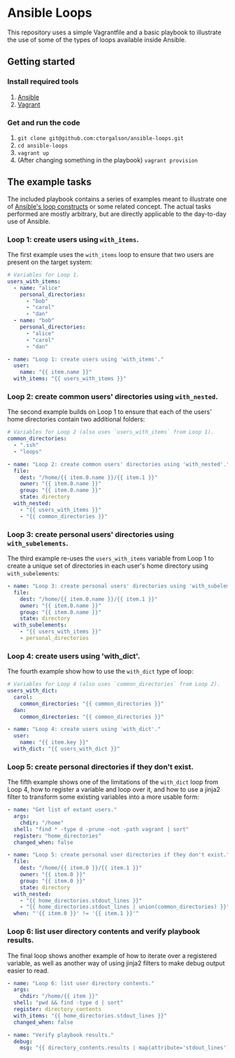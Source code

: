 # Ansible Loops

This repository uses a simple Vagrantfile and a basic playbook to
illustrate the use of some of the types of loops available inside Ansible.

## Getting started

### Install required tools

1. [Ansible](http://docs.ansible.com/ansible/intro_installation.html)
2. [Vagrant](https://www.vagrantup.com/downloads.html)

### Get and run the code

1. `git clone git@github.com:ctorgalson/ansible-loops.git`
2. `cd ansible-loops`
3. `vagrant up`
4. (After changing something in the playbook) `vagrant provision`

## The example tasks

The included playbook contains a series of examples meant to illustrate
one of [Ansible's loop constructs](http://docs.ansible.com/ansible/playbooks_loops.html)
or some related concept. The actual tasks performed are mostly arbitrary, but
are directly applicable to the day-to-day use of Ansible.

### Loop 1: create users using `with_items`.

The first example uses the `with_items` loop to ensure that two users are
present on the target system:

```yaml
# Variables for Loop 1.
users_with_items:
  - name: "alice"
    personal_directories:
      - "bob"
      - "carol"
      - "dan"
  - name: "bob"
    personal_directories:
      - "alice"
      - "carol"
      - "dan"
```

```yaml
- name: "Loop 1: create users using 'with_items'."
  user:
    name: "{{ item.name }}"
  with_items: "{{ users_with_items }}"
```

### Loop 2: create common users' directories using `with_nested`.

The second example builds on Loop 1 to ensure that each of the users' home
directories contain two additional folders:

```yaml
# Variables for Loop 2 (also uses `users_with_items` from Loop 1).
common_directories:
  - ".ssh"
  - "loops"
```

```yaml
- name: "Loop 2: create common users' directories using 'with_nested'."
  file:
    dest: "/home/{{ item.0.name }}/{{ item.1 }}"
    owner: "{{ item.0.name }}"
    group: "{{ item.0.name }}"
    state: directory
  with_nested:
    - "{{ users_with_items }}"
    - "{{ common_directories }}"
```

### Loop 3: create personal users' directories using `with_subelements`.

The third example re-uses the `users_with_items` variable from Loop 1 to
create a unique set of directories in each user's home directory using
`with_subelements`:

```yaml
- name: "Loop 3: create personal users' directories using 'with_subelements'."
  file:
    dest: "/home/{{ item.0.name }}/{{ item.1 }}"
    owner: "{{ item.0.name }}"
    group: "{{ item.0.name }}"
    state: directory
  with_subelements:
    - "{{ users_with_items }}"
    - personal_directories
```

### Loop 4: create users using 'with_dict'.

The fourth example show how to use the `with_dict` type of loop:

```yaml
# Variables for Loop 4 (also uses `common_directories` from Loop 2).
users_with_dict:
  carol:
    common_directories: "{{ common_directories }}"
  dan:
    common_directories: "{{ common_directories }}"
```

```yaml
- name: "Loop 4: create users using 'with_dict'."
  user:
    name: "{{ item.key }}"
  with_dict: "{{ users_with_dict }}"
```

### Loop 5: create personal directories if they don't exist.

The fifth example shows one of the limitations of the `with_dict` loop
from Loop 4, how to register a variable and loop over it, and how to use
a jinja2 filter to transform some existing variables into a more usable
form:

```yaml
- name: "Get list of extant users."
  args:
    chdir: "/home"
  shell: "find * -type d -prune -not -path vagrant | sort"
  register: "home_directories"
  changed_when: false

- name: "Loop 5: create personal user directories if they don't exist."
  file:
    dest: "/home/{{ item.0 }}/{{ item.1 }}"
    owner: "{{ item.0 }}"
    group: "{{ item.0 }}"
    state: directory
  with_nested:
    - "{{ home_directories.stdout_lines }}"
    - "{{ home_directories.stdout_lines | union(common_directories) }}"
  when: "'{{ item.0 }}' != '{{ item.1 }}'"
```

### Loop 6: list user directory contents and verify playbook results.

The final loop shows another example of how to iterate over a registered
variable, as well as another way of using jinja2 filters to make debug
output easier to read.

```yaml
- name: "Loop 6: list user directory contents."
  args:
    chdir: "/home/{{ item }}"
  shell: "pwd && find -type d | sort"
  register: directory_contents
  with_items: "{{ home_directories.stdout_lines }}"
  changed_when: false

- name: "Verify playbook results."
  debug:
    msg: "{{ directory_contents.results | map(attribute='stdout_lines') | list }}"
```
